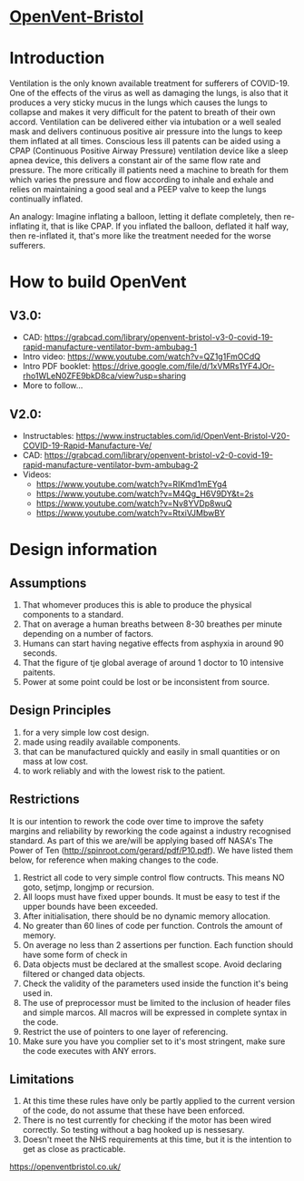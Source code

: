 # [OpenVent-Bristol](https://openventbristol.co.uk/)

# Introduction 

Ventilation is the only known available treatment for sufferers of COVID-19. One of the effects of the virus as well as damaging the lungs, is also that it produces a very sticky mucus in the lungs which causes the lungs to collapse and makes it very difficult for the patent to breath of their own accord. Ventilation can be delivered either via intubation or a well sealed mask and delivers continuous positive air pressure into the lungs to keep them inflated at all times. Conscious less ill patents can be aided using a CPAP (Continuous Positive Airway Pressure) ventilation device like a sleep apnea device, this delivers a constant air of the same flow rate and pressure. The more critically ill patients need a machine to breath for them which varies the pressure and flow according to inhale and exhale and relies on maintaining a good seal and a PEEP valve to keep the lungs continually inflated.

An analogy: Imagine inflating a balloon, letting it deflate completely, then re-inflating it, that is like CPAP. If you inflated the balloon, deflated it half way, then re-inflated it, that's more like the treatment needed for the worse sufferers.

# How to build OpenVent

## V3.0:
  - CAD: https://grabcad.com/library/openvent-bristol-v3-0-covid-19-rapid-manufacture-ventilator-bvm-ambubag-1
  - Intro video: https://www.youtube.com/watch?v=QZ1g1FmOCdQ
  - Intro PDF booklet: https://drive.google.com/file/d/1xVMRs1YF4JOr-rho1WLeN0ZFE9bkD8ca/view?usp=sharing
  - More to follow...

## V2.0:
  - Instructables: https://www.instructables.com/id/OpenVent-Bristol-V20-COVID-19-Rapid-Manufacture-Ve/
  - CAD: https://grabcad.com/library/openvent-bristol-v2-0-covid-19-rapid-manufacture-ventilator-bvm-ambubag-2
  - Videos:
    - https://www.youtube.com/watch?v=RIKmd1mEYg4
    - https://www.youtube.com/watch?v=M4Qg_H6V9DY&t=2s
    - https://www.youtube.com/watch?v=Nv8YVDp8wuQ
    - https://www.youtube.com/watch?v=RtxiVJMbwBY

# Design information
## Assumptions

1. That whomever produces this is able to produce the physical components to a standard. 
2. That on average a human breaths between 8-30 breathes per minute depending on a number of factors.  
3. Humans can start having negative effects from asphyxia in around 90 seconds. 
4. That the figure of tje global average of around 1 doctor to 10 intensive paitents.
5. Power at some point could be lost or be inconsistent from source. 

## Design Principles

1. for a very simple low cost design.
2. made using readily available components.
3. that can be manufactured quickly and easily in small quantities or on mass at low cost.
4. to work reliably and with the lowest risk to the patient.

## Restrictions

It is our intention to rework the code over time to improve the safety margins and reliability by reworking the code against a industry recognised standard. As part of this we are/will be applying based off NASA's The Power of Ten (http://spinroot.com/gerard/pdf/P10.pdf). We have listed them below, for reference when making changes to the code. 

1. Restrict all code to very simple control flow contructs. This means NO goto, setjmp, longjmp or recursion. 
2. All loops must have fixed upper bounds. It must be easy to test if the upper bounds have been exceeded. 
3. After initialisation, there should be no dynamic memory allocation. 
4. No greater than 60 lines of code per function. Controls the amount of memory. 
5. On average no less than 2 assertions per function. Each function should have some form of check in 
6. Data objects must be declared at the smallest scope. Avoid declaring filtered or changed data objects. 
7. Check the validity of the parameters used inside the function it's being used in.
8. The use of preprocessor must be limited to the inclusion of header files and simple marcos. All macros will be expressed in complete syntax in the code. 
9. Restrict the use of pointers to one layer of referencing. 
10. Make sure you have you complier set to it's most stringent, make sure the code executes with ANY errors. 

## Limitations

1. At this time these rules have only be partly applied to the current version of the code, do not assume that these have been enforced.
2. There is no test currently for checking if the motor has been wired correctly. So testing without a bag hooked up is nessesary.
3. Doesn't meet the NHS requirements at this time, but it is the intention to get as close as practicable. 

https://openventbristol.co.uk/
